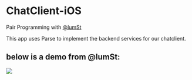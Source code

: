 # ChatClient-iOS

Pair Programming with [@lumSt](https://github.com/LumSt)

This app uses Parse to implement the backend services for our chatclient.

## below is a demo from @lumSt:

![](https://camo.githubusercontent.com/65974a5efa6159ffc8b60db41dc535d0fe52c6dc/687474703a2f2f696d6775722e636f6d2f4e6d4e725949652e676966)
